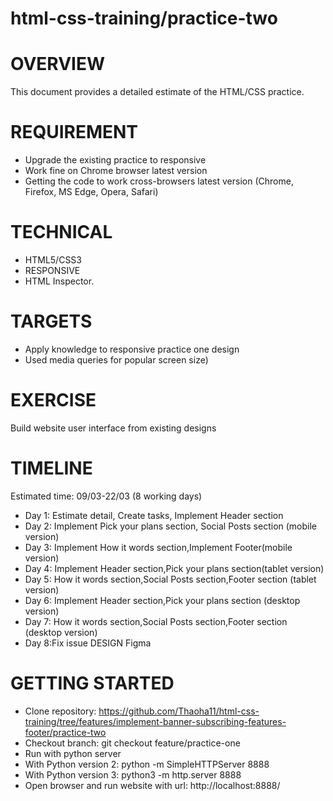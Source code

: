 # html-css-training/practice-two

# OVERVIEW
This document provides a detailed estimate of the HTML/CSS practice.

# REQUIREMENT
- Upgrade the existing practice to responsive 
- Work fine on Chrome browser latest version 
- Getting the code to work cross-browsers latest version (Chrome, Firefox, MS Edge, Opera, Safari)

# TECHNICAL
- HTML5/CSS3 
- RESPONSIVE
- HTML Inspector. 

# TARGETS
- Apply knowledge to responsive practice one design
- Used media queries for popular screen size)

# EXERCISE
Build website user interface from existing designs

# TIMELINE
Estimated time: 09/03-22/03 (8 working days)

- Day 1: Estimate detail, Create tasks, Implement Header section 
- Day 2: Implement Pick your plans section, Social Posts section (mobile version)
- Day 3: Implement How it words section,Implement Footer(mobile version)
- Day 4: Implement Header section,Pick your plans section(tablet version)
- Day 5: How it words section,Social Posts section,Footer section (tablet version)
- Day 6: Implement Header section,Pick your plans section (desktop version)
- Day 7: How it words section,Social Posts section,Footer section (desktop version)
- Day 8:Fix issue DESIGN Figma
# GETTING STARTED
- Clone repository: https://github.com/Thaoha11/html-css-training/tree/features/implement-banner-subscribing-features-footer/practice-two
- Checkout branch: git checkout feature/practice-one
- Run with python server
- With Python version 2: python -m SimpleHTTPServer 8888
- With Python version 3: python3 -m http.server 8888
- Open browser and run website with url: http://localhost:8888/
